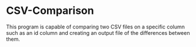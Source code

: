 # CSV-Comparison
This program is capable of comparing two CSV files on a specific column such as an id column and creating an output file of the differences between them. 
